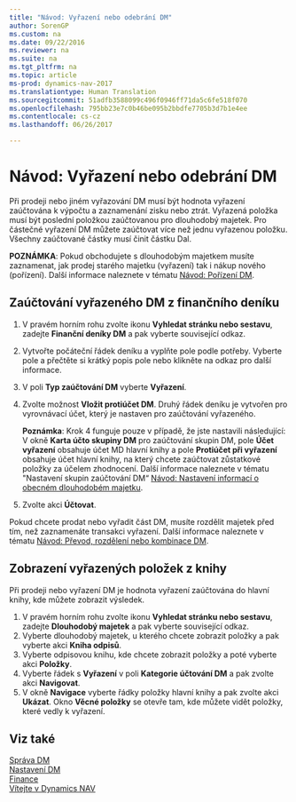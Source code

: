 ```yaml
---
title: "Návod: Vyřazení nebo odebrání DM"
author: SorenGP
ms.custom: na
ms.date: 09/22/2016
ms.reviewer: na
ms.suite: na
ms.tgt_pltfrm: na
ms.topic: article
ms-prod: dynamics-nav-2017
ms.translationtype: Human Translation
ms.sourcegitcommit: 51adfb3588099c496f0946ff71da5c6fe518f070
ms.openlocfilehash: 795bb23e7c0b46be095b2bbdfe7705b3d7b1e4ee
ms.contentlocale: cs-cz
ms.lasthandoff: 06/26/2017

---
```


# <a name="how-to-dispose-of-or-retire-fixed-assets"></a>Návod: Vyřazení nebo odebrání DM
Při prodeji nebo jiném vyřazování DM musí být hodnota vyřazení zaúčtována k výpočtu a zaznamenání zisku nebo ztrát. Vyřazená položka musí být poslední položkou zaúčtovanou pro dlouhodobý majetek. Pro částečné vyřazení DM můžete zaúčtovat více než jednu vyřazenou položku. Všechny zaúčtované částky musí činit částku Dal.

 **POZNÁMKA**: Pokud obchodujete s dlouhodobým majetkem musíte zaznamenat, jak prodej starého majetku (vyřazení) tak i nákup nového (pořízení). Další informace naleznete v tématu [Návod: Pořízení DM](fa-how-acquire.md).

## <a name="to-post-a-disposal-from-the-fixed-asset-gl-journal"></a>Zaúčtování vyřazeného DM z finančního deníku  
1. V pravém horním rohu zvolte ikonu **Vyhledat stránku nebo sestavu**, zadejte **Finanční deníky DM** a pak vyberte související odkaz.  
2. Vytvořte počáteční řádek deníku a vyplňte pole podle potřeby. Vyberte pole a přečtěte si krátký popis pole nebo klikněte na odkaz pro další informace.
3. V poli **Typ zaúčtování DM** vyberte **Vyřazení**.
4. Zvolte možnost **Vložit protiúčet DM**. Druhý řádek deníku je vytvořen pro vyrovnávací účet, který je nastaven pro zaúčtování vyřazeného.

    **Poznámka**: Krok 4 funguje pouze v případě, že jste nastavili následující: V okně **Karta účto skupiny DM** pro zaúčtování skupin DM, pole **Účet vyřazení** obsahuje účet MD hlavní knihy a pole **Protiúčet  při vyřazení** obsahuje účet hlavní knihy, na který chcete zaúčtovat zůstatkové položky za účelem zhodnocení. Další informace naleznete v tématu "Nastavení skupin zaúčtování DM“ [Návod: Nastavení informací o obecném dlouhodobém majetku](fa-how-setup-general.md).
5. Zvolte akci **Účtovat**. 

Pokud chcete prodat nebo vyřadit část DM, musíte rozdělit majetek před tím, než zaznamenáte transakci vyřazení. Další informace naleznete v tématu [Návod: Převod, rozdělení nebo kombinace DM](fa-how-trans-split-combine.md).

## <a name="to-view-disposal-ledger-entries"></a>Zobrazení vyřazených položek z knihy  
Při prodeji nebo vyřazení DM je hodnota vyřazení zaúčtována do hlavní knihy, kde můžete zobrazit výsledek.   

1. V pravém horním rohu zvolte ikonu **Vyhledat stránku nebo sestavu**, zadejte **Dlouhodobý majetek** a pak vyberte související odkaz.  
2. Vyberte dlouhodobý majetek, u kterého chcete zobrazit položky a pak vyberte akci **Kniha odpisů**.
3. Vyberte odpisovou knihu, kde chcete zobrazit položky a poté vyberte akci **Položky**.
4. Vyberte řádek s **Vyřazení** v poli **Kategorie účtování DM** a pak zvolte akci **Navigovat**.  
5. V okně **Navigace** vyberte řádky položky hlavní knihy a pak zvolte akci **Ukázat**.
Okno **Věcné položky** se otevře tam, kde můžete vidět položky, které vedly k vyřazení.

## <a name="see-also"></a>Viz také
[Správa DM](fa-manage.md)  
[Nastavení DM](fa-setup.md)  
[Finance](finance-setup.md)  
[Vítejte v Dynamics NAV](across-get-started.md)

